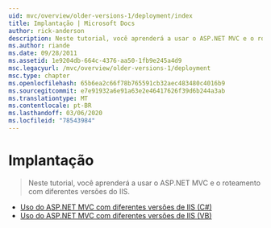 ```yaml
---
uid: mvc/overview/older-versions-1/deployment/index
title: Implantação | Microsoft Docs
author: rick-anderson
description: Neste tutorial, você aprenderá a usar o ASP.NET MVC e o roteamento com diferentes versões do IIS.
ms.author: riande
ms.date: 09/28/2011
ms.assetid: 1e9204db-664c-4376-aa50-1fb9e245a4d9
msc.legacyurl: /mvc/overview/older-versions-1/deployment
msc.type: chapter
ms.openlocfilehash: 65b6ea2c66f78b765591cb32aec483480c4016b9
ms.sourcegitcommit: e7e91932a6e91a63e2e46417626f39d6b244a3ab
ms.translationtype: MT
ms.contentlocale: pt-BR
ms.lasthandoff: 03/06/2020
ms.locfileid: "78543984"
---
```

# <a name="deployment"></a>Implantação

> Neste tutorial, você aprenderá a usar o ASP.NET MVC e o roteamento com diferentes versões do IIS.

- [Uso do ASP.NET MVC com diferentes versões de IIS (C#)](using-asp-net-mvc-with-different-versions-of-iis-cs.md)
- [Uso do ASP.NET MVC com diferentes versões de IIS (VB)](using-asp-net-mvc-with-different-versions-of-iis-vb.md)
